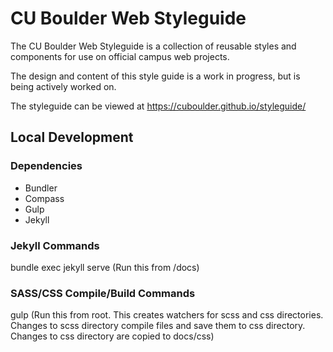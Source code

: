 # CU Boulder Web Styleguide

The CU Boulder Web Styleguide is a collection of reusable styles and components for use on official campus web projects.

The design and content of this style guide is a work in progress, but is being actively worked on.

The styleguide can be viewed at https://cuboulder.github.io/styleguide/

## Local Development

### Dependencies
* Bundler
* Compass
* Gulp
* Jekyll

### Jekyll Commands
bundle exec jekyll serve
(Run this from /docs)

### SASS/CSS Compile/Build Commands
gulp
(Run this from root. This creates watchers for scss and css directories. Changes to scss directory compile files and save them to css directory. Changes to css directory are copied to docs/css)
